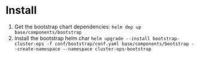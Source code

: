# Install
1. Get the bootstrap chart dependencies:
    ```helm dep up base/components/bootstrap```
2. Install the bootstrap helm char
   ```helm upgrade --install bootstrap-cluster-ops -f conf/bootstrap/conf.yaml base/components/bootstrap --create-namespace --namespace cluster-ops-bootstrap```
